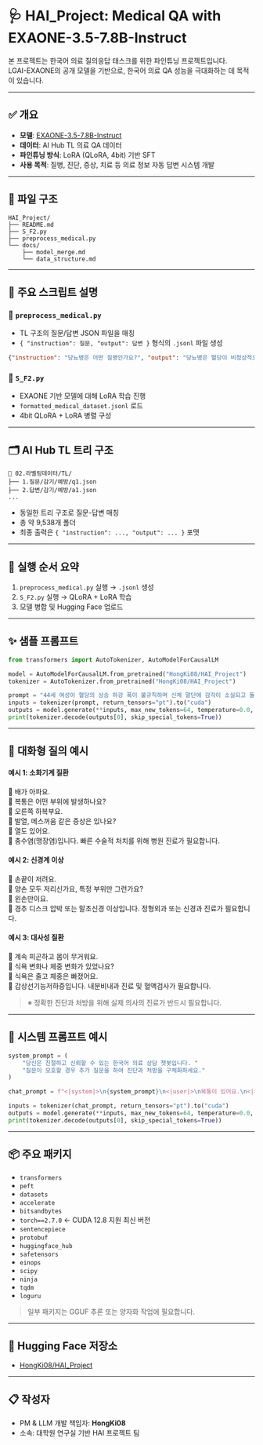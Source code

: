 
# 🩺 HAI_Project: Medical QA with EXAONE-3.5-7.8B-Instruct

본 프로젝트는 한국어 의료 질의응답 태스크를 위한 파인튜닝 프로젝트입니다.  
LGAI-EXAONE의 공개 모델을 기반으로, 한국어 의료 QA 성능을 극대화하는 데 목적이 있습니다.

---

## ✅ 개요

- **모델**: [EXAONE-3.5-7.8B-Instruct](https://huggingface.co/LGAI-EXAONE/EXAONE-3.5-7.8B-Instruct)  
- **데이터**: AI Hub TL 의료 QA 데이터  
- **파인튜닝 방식**: LoRA (QLoRA, 4bit) 기반 SFT  
- **사용 목적**: 질병, 진단, 증상, 치료 등 의료 정보 자동 답변 시스템 개발

---

## 📂 파일 구조

```
HAI_Project/
├── README.md
├── S_F2.py
├── preprocess_medical.py
└── docs/
    ├── model_merge.md
    └── data_structure.md
```

---

## 🧾 주요 스크립트 설명

### 🔹 `preprocess_medical.py`

- TL 구조의 질문/답변 JSON 파일을 매칭  
- `{ "instruction": 질문, "output": 답변 }` 형식의 `.jsonl` 파일 생성

```json
{"instruction": "당뇨병은 어떤 질병인가요?", "output": "당뇨병은 혈당이 비정상적으로 높은 상태로 ..."}
```

### 🔹 `S_F2.py`

- EXAONE 기반 모델에 대해 LoRA 학습 진행  
- `formatted_medical_dataset.jsonl` 로드  
- 4bit QLoRA + LoRA 병렬 구성

---

## 🗂️ AI Hub TL 트리 구조

```
📁 02.라벨링데이터/TL/
├── 1.질문/감기/예방/q1.json
├── 2.답변/감기/예방/a1.json
...
```

- 동일한 트리 구조로 질문-답변 매칭  
- 총 약 9,538개 폴더  
- 최종 출력은 `{ "instruction": ..., "output": ... }` 포맷

---

## 🚀 실행 순서 요약

1. `preprocess_medical.py` 실행 → `.jsonl` 생성  
2. `S_F2.py` 실행 → QLoRA + LoRA 학습  
3. 모델 병합 및 Hugging Face 업로드

---

## ✨ 샘플 프롬프트

```python
from transformers import AutoTokenizer, AutoModelForCausalLM

model = AutoModelForCausalLM.from_pretrained("HongKi08/HAI_Project")
tokenizer = AutoTokenizer.from_pretrained("HongKi08/HAI_Project")

prompt = "44세 여성이 혈당의 상승 하강 폭이 불규칙하며 신체 말단에 감각이 소실되고 돌아오는 현상이 있습니다. 이는 어떤 질병입니까?"
inputs = tokenizer(prompt, return_tensors="pt").to("cuda")
outputs = model.generate(**inputs, max_new_tokens=64, temperature=0.0, do_sample=False)
print(tokenizer.decode(outputs[0], skip_special_tokens=True))
```

---

## 💬 대화형 질의 예시

#### 예시 1: 소화기계 질환

👤 배가 아파요.  
🤖 복통은 어떤 부위에 발생하나요?  
👤 오른쪽 하복부요.  
🤖 발열, 메스꺼움 같은 증상은 있나요?  
👤 열도 있어요.  
🤖 충수염(맹장염)입니다. 빠른 수술적 처치를 위해 병원 진료가 필요합니다.

#### 예시 2: 신경계 이상

👤 손끝이 저려요.  
🤖 양손 모두 저리신가요, 특정 부위만 그런가요?  
👤 왼손만이요.  
🤖 경추 디스크 압박 또는 말초신경 이상입니다. 정형외과 또는 신경과 진료가 필요합니다.

#### 예시 3: 대사성 질환

👤 계속 피곤하고 몸이 무거워요.  
🤖 식욕 변화나 체중 변화가 있었나요?  
👤 식욕은 줄고 체중은 빠졌어요.  
🤖 갑상선기능저하증입니다. 내분비내과 진료 및 혈액검사가 필요합니다.

> ※ 정확한 진단과 처방을 위해 실제 의사의 진료가 반드시 필요합니다.

---

## 🧠 시스템 프롬프트 예시

```python
system_prompt = (
    "당신은 친절하고 신뢰할 수 있는 한국어 의료 상담 챗봇입니다. "
    "질문이 모호할 경우 추가 질문을 하여 진단과 처방을 구체화하세요."
)

chat_prompt = f"<|system|>\n{system_prompt}\n<|user|>\n복통이 있어요.\n<|assistant|>"

inputs = tokenizer(chat_prompt, return_tensors="pt").to("cuda")
outputs = model.generate(**inputs, max_new_tokens=64, temperature=0.0, do_sample=False)
print(tokenizer.decode(outputs[0], skip_special_tokens=True))
```

---

## 📦 주요 패키지

- `transformers`  
- `peft`  
- `datasets`  
- `accelerate`  
- `bitsandbytes`  
- `torch==2.7.0`  ← CUDA 12.8 지원 최신 버전  
- `sentencepiece`  
- `protobuf`  
- `huggingface_hub`  
- `safetensors`  
- `einops`  
- `scipy`  
- `ninja`  
- `tqdm`  
- `loguru`

> 일부 패키지는 GGUF 추론 또는 양자화 작업에 필요합니다.

---

## 📁 Hugging Face 저장소

- [HongKi08/HAI_Project](https://huggingface.co/HongKi08/HAI_Project)

---

## 📋 작성자

- PM & LLM 개발 책임자: **HongKi08**  
- 소속: 대학원 연구실 기반 HAI 프로젝트 팀
